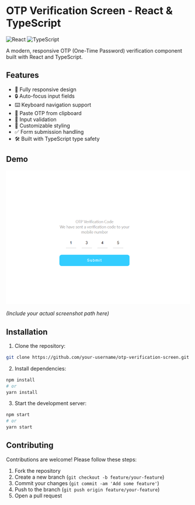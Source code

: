 # OTP Verification Screen - React & TypeScript

![React](https://img.shields.io/badge/react-%2320232a.svg?style=for-the-badge&logo=react&logoColor=%2361DAFB)
![TypeScript](https://img.shields.io/badge/typescript-%23007ACC.svg?style=for-the-badge&logo=typescript&logoColor=white)

A modern, responsive OTP (One-Time Password) verification component built with React and TypeScript.

## Features

- 📱 Fully responsive design
- 🔒 Auto-focus input fields
- ⌨️ Keyboard navigation support
- 🔄 Paste OTP from clipboard
- 🚫 Input validation
- 🎨 Customizable styling
- ✅ Form submission handling
- 🛠 Built with TypeScript type safety

## Demo

![OTP Verification Screen Demo](./public/Screenshot_2.png)

*(Include your actual screenshot path here)*

## Installation

1. Clone the repository:
```bash
git clone https://github.com/your-username/otp-verification-screen.git
```

2. Install dependencies:
```bash
npm install
# or
yarn install
```

3. Start the development server:
```bash
npm start
# or
yarn start
```


## Contributing

Contributions are welcome! Please follow these steps:

1. Fork the repository
2. Create a new branch (`git checkout -b feature/your-feature`)
3. Commit your changes (`git commit -am 'Add some feature'`)
4. Push to the branch (`git push origin feature/your-feature`)
5. Open a pull request
